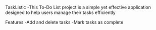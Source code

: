 TaskListic
-This To-Do List project is a simple yet effective application designed to help users manage their tasks efficiently

Features
-Add and delete tasks -Mark tasks as complete
